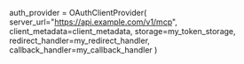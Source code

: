 auth_provider = OAuthClientProvider(
    server_url="https://api.example.com/v1/mcp",
    client_metadata=client_metadata,
    storage=my_token_storage,
    redirect_handler=my_redirect_handler,
    callback_handler=my_callback_handler
)